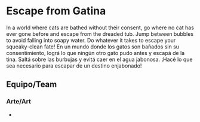 # Escape from Gatina
In a world where cats are bathed without their consent, go where no cat has ever gone before and escape from the dreaded tub. Jump between bubbles to avoid falling into soapy water. Do whatever it takes to escape your squeaky-clean fate!
En un mundo donde los gatos son bañados sin su consentimiento, lográ lo que ningún otro gato pudo antes y escapá de la tina. Saltá sobre las burbujas y evitá caer en el agua jabonosa. ¡Hacé lo que sea necesario para escapar de un destino enjabonado!

## Equipo/Team
### Arte/Art
-

